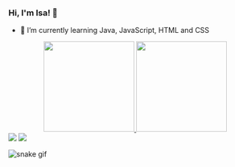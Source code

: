 ### Hi, I'm Isa! 👋

- 🌱 I’m currently learning Java, JavaScript, HTML and CSS

<div align="center">
  <a href="https://github.com/isadpr">
  <img height="180em" src="https://github-readme-stats-plum-seven-44.vercel.app
/api?username=isadpr&show_icons=true&theme=dracula&include_all_commits=true&count_private=true"/>
  <img height="180em" src="https://github-readme-stats-plum-seven-44.vercel.app
/api/top-langs/?username=isadpr&layout=compact&langs_count=7&theme=dracula"/>
</div>

 <div> 
  <a href = "mailto:isabeledpr@gmail.com"><img src="https://img.shields.io/badge/-Gmail-%23333?style=for-the-badge&logo=gmail&logoColor=white" target="_blank"></a>
  <a href="https://www.linkedin.com/in/isabele-rocha/" target="_blank"><img src="https://img.shields.io/badge/-LinkedIn-%230077B5?style=for-the-badge&logo=linkedin&logoColor=white" target="_blank"></a> 
</div>
  
  ![snake gif](https://github.com/isadpr/isadpr/blob/output/github-contribution-grid-snake.svg)

